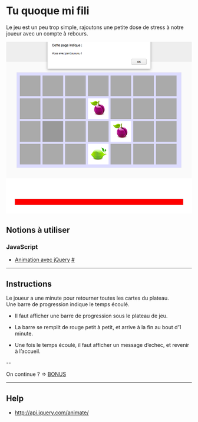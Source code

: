 # Tu quoque mi fili

Le jeu est un peu trop simple, rajoutons une petite dose de stress à notre joueur avec un compte à rebours.

![setup](images/perdu.png)

## Notions à utiliser

### JavaScript

- [Animation avec jQuery](http://api.jquery.com/animate/) [#](https://github.com/O-clock-Galaxy/correction-evaluation-js-memory/blob/master/js/app.js#L44)

---

## Instructions

Le joueur a une minute pour retourner toutes les cartes du plateau.  
Une barre de progression indique le temps écoulé.

* Il faut afficher une barre de progression sous le plateau de jeu.

* La barre se remplit de rouge petit à petit, et arrive à la fin au bout d’1 minute.

* Une fois le temps écoulé, il faut afficher un message d’echec, et revenir à l’accueil.


--

On continue ?
=> [BONUS](7_bonus.md)

---

## Help

* http://api.jquery.com/animate/
